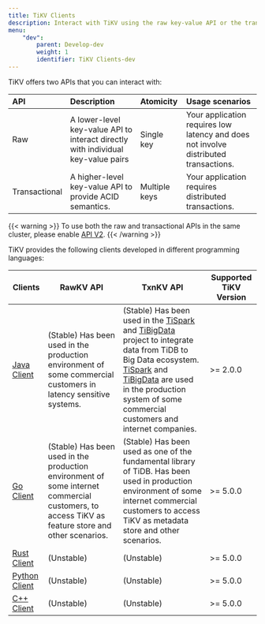 ```yaml
---
title: TiKV Clients
description: Interact with TiKV using the raw key-value API or the transactional key-value API.
menu:
    "dev":
        parent: Develop-dev
        weight: 1
        identifier: TiKV Clients-dev
---
```


TiKV offers two APIs that you can interact with:

| API           | Description                                                                      | Atomicity     | Usage scenarios                                                                      |
|:------------- |:-------------------------------------------------------------------------------- |:------------- |:------------------------------------------------------------------------------------ |
| Raw           | A lower-level key-value API to interact directly with individual key-value pairs | Single key    | Your application requires low latency and does not involve distributed transactions. |
| Transactional | A higher-level key-value API to provide ACID semantics.                          | Multiple keys | Your application requires distributed transactions.                                  |

{{< warning >}}
To use both the raw and transactional APIs in the same cluster, please enable [API V2](../../../concepts/explore-tikv-features/api-v2).
{{< /warning >}}

TiKV provides the following clients developed in different programming languages:

| Clients                    | RawKV API         | TxnKV API         | Supported TiKV Version |
| -------------------------- | ----------------- | ----------------- | ---------------------- |
| [Java Client](../java)     | (Stable) Has been used in the production environment of some commercial customers in latency sensitive systems. | (Stable) Has been used in the [TiSpark] and [TiBigData] project to integrate data from TiDB to Big Data ecosystem. [TiSpark] and [TiBigData] are used in the production system of some commercial customers and internet companies. | >= 2.0.0               |
| [Go Client](../go)         | (Stable) Has been used in the production environment of some internet commercial customers, to access TiKV as feature store and other scenarios. | (Stable) Has been used as one of the fundamental library of TiDB. Has been used in production environment of some internet commercial customers to access TiKV as metadata store and other scenarios. | >= 5.0.0               |
| [Rust Client](../rust)     | (Unstable)        | (Unstable)        | >= 5.0.0               |
| [Python Client](../python) | (Unstable)        | (Unstable)        | >= 5.0.0               |
| [C++ Client](../cpp)       | (Unstable)        | (Unstable)        | >= 5.0.0               |

[TiSpark]: https://github.com/pingcap/tispark
[TiBigData]: https://github.com/tidb-incubator/TiBigData
